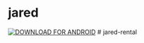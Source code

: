 # jared
[![DOWNLOAD FOR ANDROID](https://unlinked.link/assets/images/logos/download-apk.png)](https://we.tl/t-LKA1kdb0UU)
#   j a r e d - r e n t a l  
 